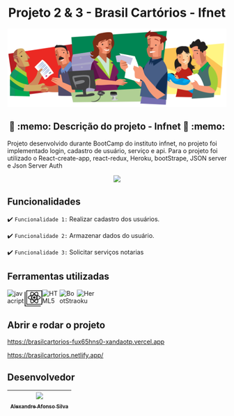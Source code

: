 <h1 align="center"> Projeto 2 & 3 - Brasil Cartórios - Ifnet </h1>


![Cartório é serviço](https://github.com/XandaoTP/pj2-brasilcartorios/blob/main/front-end/src/assets/img/cartorio-e-servico.png)

<h2 align="center">📝 :memo: Descrição do projeto - Infnet 📝 :memo: </h2>

<p>Projeto desenvolvido durante BootCamp do instituto infnet, no projeto foi implementado login, cadastro de usuário, serviço e api. Para o projeto foi utilizado o React-create-app, react-redux, Heroku, bootStrape, JSON server e Json Server Auth</p>

<div align='center'> 
    <img src="https://github.com/XandaoTP/pj2-brasilcartorios/blob/main/front-end/src/assets/img/gifsite.gif" />
  </div>

## Funcionalidades

:heavy_check_mark: `Funcionalidade 1:` Realizar cadastro dos usuários.

:heavy_check_mark: `Funcionalidade 2:` Armazenar dados do usuário.

:heavy_check_mark: `Funcionalidade 3:` Solicitar serviços notarias

## Ferramentas utilizadas

<div style="display: flex;">
    <img src="https://github.com/simple-icons/simple-icons/blob/develop/icons/javascript.svg" alt="javacript" width="40" height="40"/>
    <img src="https://github.com/simple-icons/simple-icons/blob/develop/icons/createreactapp.svg" alt="React" width="40" height="40"/>
    <img src="https://github.com/simple-icons/simple-icons/blob/develop/icons/html5.svg" alt="HTML5" width="40" height="40"/>
    <img src="https://github.com/simple-icons/simple-icons/blob/develop/icons/bootstrap.svg" alt="BootStrap" width="40" height="40"/>
    <img src="https://github.com/simple-icons/simple-icons/blob/develop/icons/heroku.svg" alt="Heroku" width="40" height="40"/>
</div>

## Abrir e rodar o projeto

https://brasilcartorios-fux65hns0-xandaotp.vercel.app

https://brasilcartorios.netlify.app/

## Desenvolvedor

| [<img src="https://avatars.githubusercontent.com/u/98927676?s=96&v=4" width=115><br><sub>Alexandre Afonso Silva</sub>](https://github.com/XandaoTP) |  
| :---: 
